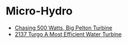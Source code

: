 # Micro-Hydro
- [Chasing 500 Watts, Big Pelton Turbine](https://youtu.be/cOgO8z71D0o)
- [2137 Turgo A Most Efficient Water Turbine](https://youtu.be/FA7gj8mFGQs)
